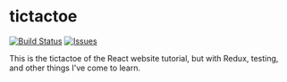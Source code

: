 tictactoe
=====
[![Build Status](https://travis-ci.org/tkovs/tictactoe.svg?branch=master)](https://travis-ci.org/tkovs/tictactoe) [![Issues](https://img.shields.io/github/issues/tkovs/tictactoe.svg)](https://github.com/tkovs/tictactoe/issues)

This is the tictactoe of the React website tutorial, but with Redux, testing, and other things I've come to learn.

